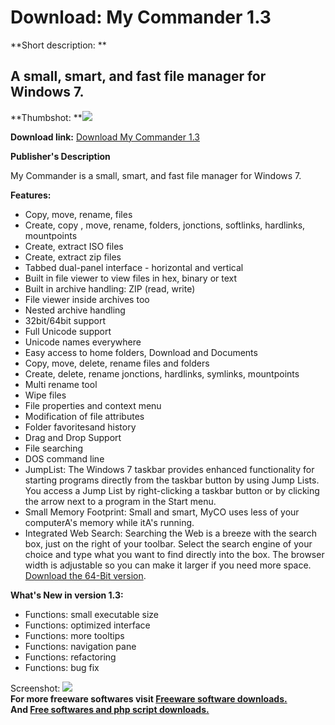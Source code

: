 # Download: My Commander 1.3

**Short description: **

## A small, smart, and fast file manager for Windows 7.

  
**Thumbshot: **![](http://www.freewarefiles.com/screenshot/mycommander_md.jpg)   
  
**Download link:** [Download My Commander 1.3](http://freesoftwares.boysofts.com/My-Commander_program_64864.html)  
  

**Publisher's Description**  
  

My Commander is a small, smart, and fast file manager for Windows 7.

**Features:**

  * Copy, move, rename, files 
  * Create, copy , move, rename, folders, jonctions, softlinks, hardlinks, mountpoints 
  * Create, extract ISO files 
  * Create, extract zip files 
  * Tabbed dual-panel interface - horizontal and vertical 
  * Built in file viewer to view files in hex, binary or text 
  * Built in archive handling: ZIP (read, write) 
  * File viewer inside archives too 
  * Nested archive handling 
  * 32bit/64bit support 
  * Full Unicode support 
  * Unicode names everywhere 
  * Easy access to home folders, Download and Documents 
  * Copy, move, delete, rename files and folders 
  * Create, delete, rename jonctions, hardlinks, symlinks, mountpoints 
  * Multi rename tool 
  * Wipe files 
  * File properties and context menu 
  * Modification of file attributes 
  * Folder favoritesand history 
  * Drag and Drop Support 
  * File searching 
  * DOS command line 
  * JumpList: The Windows 7 taskbar provides enhanced functionality for starting programs directly from the taskbar button by using Jump Lists. You access a Jump List by right-clicking a taskbar button or by clicking the arrow next to a program in the Start menu. 
  * Small Memory Footprint: Small and smart, MyCO uses less of your computerA's memory while itA's running. 
  * Integrated Web Search: Searching the Web is a breeze with the search box, just on the right of your toolbar. Select the search engine of your choice and type what you want to find directly into the box. The browser width is adjustable so you can make it larger if you need more space. 
[Download the 64-Bit version](http://myco.yonan.ro/lab/myco64.exe).

**What's New in version 1.3:**

  * Functions: small executable size 
  * Functions: optimized interface 
  * Functions: more tooltips 
  * Functions: navigation pane 
  * Functions: refactoring 
  * Functions: bug fix 

  
  
Screenshot: ![](http://www.freewarefiles.com/screenshot/mycommander.jpg)  
**For more freeware softwares visit [Freeware software downloads.](http://freesoftwares.boysofts.com/)**   
**And [Free softwares and php script downloads.](http://www.boysofts.com/)**

